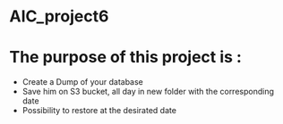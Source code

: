 # AIC_project6

# The purpose of this project is : 

  - Create a Dump of your database
  - Save him on S3 bucket, all day in new folder with the corresponding date
  - Possibility to restore at the desirated date 
 

